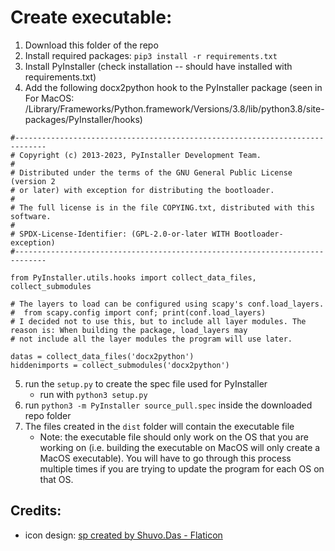 # Create executable:

1. Download this folder of the repo
1. Install required packages: `pip3 install -r requirements.txt`
1. Install PyInstaller (check installation -- should have installed with requirements.txt)
1. Add the following docx2python hook to the PyInstaller package (seen in For MacOS: /Library/Frameworks/Python.framework/Versions/3.8/lib/python3.8/site-packages/PyInstaller/hooks)

```python3
#-----------------------------------------------------------------------------
# Copyright (c) 2013-2023, PyInstaller Development Team.
#
# Distributed under the terms of the GNU General Public License (version 2
# or later) with exception for distributing the bootloader.
#
# The full license is in the file COPYING.txt, distributed with this software.
#
# SPDX-License-Identifier: (GPL-2.0-or-later WITH Bootloader-exception)
#-----------------------------------------------------------------------------

from PyInstaller.utils.hooks import collect_data_files, collect_submodules

# The layers to load can be configured using scapy's conf.load_layers.
#  from scapy.config import conf; print(conf.load_layers)
# I decided not to use this, but to include all layer modules. The reason is: When building the package, load_layers may
# not include all the layer modules the program will use later.

datas = collect_data_files('docx2python')
hiddenimports = collect_submodules('docx2python')
```

5. run the `setup.py` to create the spec file used for PyInstaller
	- run with `python3 setup.py`
1. run `python3 -m PyInstaller source_pull.spec` inside the downloaded repo folder
1. The files created in the `dist` folder will contain the executable file
   - Note: the executable file should only work on the OS that you are working on (i.e. building the executable on MacOS will only create a MacOS executable). You will have to go through this process multiple times if you are trying to update the program for each OS on that OS.

## Credits: 
- icon design: <a href="https://www.flaticon.com/free-icons/sp" title="sp icons">sp created by Shuvo.Das - Flaticon</a>
